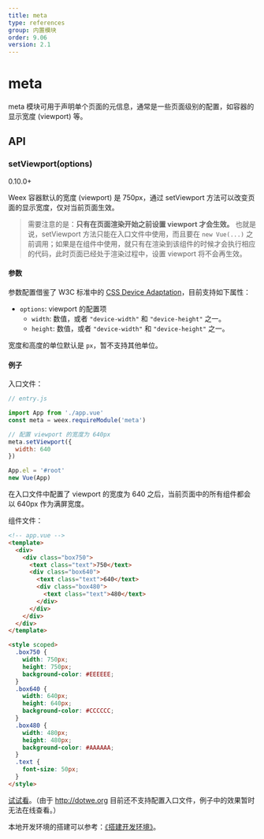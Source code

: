 ```yaml
---
title: meta
type: references
group: 内置模块
order: 9.06
version: 2.1
---
```


# meta

meta 模块可用于声明单个页面的元信息，通常是一些页面级别的配置，如容器的显示宽度 (viewport) 等。

## API

### setViewport(options)

<span class="weex-version">0.10.0+</span>

Weex 容器默认的宽度 (viewport) 是 750px，通过 setViewport 方法可以改变页面的显示宽度，仅对当前页面生效。

> 需要注意的是：**只有在页面渲染开始之前设置 viewport 才会生效。** 也就是说，setViewport 方法只能在入口文件中使用，而且要在 `new Vue(...)` 之前调用；如果是在组件中使用，就只有在渲染到该组件的时候才会执行相应的代码，此时页面已经处于渲染过程中，设置 viewport 将不会再生效。


#### 参数

参数配置借鉴了 W3C 标准中的 [CSS Device Adaptation](https://drafts.csswg.org/css-device-adapt/#viewport-meta)，目前支持如下属性：

+ `options`: viewport 的配置项
  + `width`: 数值，或者 `"device-width"` 和 `"device-height"` 之一。
  + `height`: 数值，或者 `"device-width"` 和 `"device-height"` 之一。

宽度和高度的单位默认是 `px`，暂不支持其他单位。

#### 例子

入口文件：

```js
// entry.js

import App from './app.vue'
const meta = weex.requireModule('meta')

// 配置 viewport 的宽度为 640px
meta.setViewport({
  width: 640
})

App.el = '#root'
new Vue(App)
```

在入口文件中配置了 viewport 的宽度为 640 之后，当前页面中的所有组件都会以 640px 作为满屏宽度。

组件文件：

```html
<!-- app.vue -->
<template>
  <div>
    <div class="box750">
      <text class="text">750</text>
      <div class="box640">
        <text class="text">640</text>
        <div class="box480">
          <text class="text">480</text>
        </div>
      </div>
    </div>
  </div>
</template>

<style scoped>
  .box750 {
    width: 750px;
    height: 750px;
    background-color: #EEEEEE;
  }
  .box640 {
    width: 640px;
    height: 640px;
    background-color: #CCCCCC;
  }
  .box480 {
    width: 480px;
    height: 480px;
    background-color: #AAAAAA;
  }
  .text {
    font-size: 50px;
  }
</style>
```

[试试看](http://dotwe.org/vue/7d0302fe499ab08afdb12a376c646b59)。（由于 http://dotwe.org 目前还不支持配置入口文件，例子中的效果暂时无法在线查看。）

本地开发环境的搭建可以参考：[《搭建开发环境》](../../guide/set-up-env.html)。

